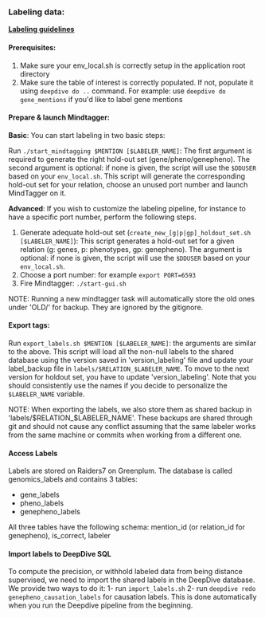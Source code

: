### Labeling data:

**[Labeling guidelines](https://docs.google.com/document/d/1z16_Rnmoi5iZ2A80zWxG8FpPVlaib6rM_kswL74HGQs/edit?usp=sharing)**

#### Prerequisites:
1. Make sure your env_local.sh is correctly setup in the application root directory
2. Make sure the table of interest is correctly populated. If not, populate it using `deepdive do ..` command. For example: use `deepdive do gene_mentions` if you'd like to label gene mentions

#### Prepare & launch Mindtagger:
**Basic**: You can start labeling in two basic steps:
	
Run `./start_mindtagging $MENTION [$LABELER_NAME]`: The first argument is required to generate the right hold-out set (gene/pheno/genepheno). The second argument is optional: if none is given, the script will use the `$DDUSER` based on your `env_local.sh`. This script will generate the corresponding hold-out set for your relation, choose an unused port number and launch MindTagger on it. 

**Advanced**: If you wish to customize the labeling pipeline, for instance to have a specific port number, perform the following steps.
	
1. Generate adequate hold-out set (`create_new_[g|p|gp]_holdout_set.sh [$LABELER_NAME]`): This script generates a hold-out set for a given relation (g: genes, p: phenotypes, gp: genepheno). The argument is optional: if none is given, the script will use the `$DDUSER` based on your `env_local.sh`.
2. Choose a port number: for example `export PORT=6593`
3. Fire Mindtagger: `./start-gui.sh`
	
NOTE: Running a new mindtagger task will automatically store the old ones under 'OLD/' for backup. They are ignored by the gitignore.

#### Export tags:
Run `export_labels.sh $MENTION [$LABELER_NAME]`: the arguments are similar to the above. This script will load all the non-null labels to the shared database using the version saved in 'version\_labeling' file and update your label\_backup file in `labels/$RELATION_$LABELER_NAME`. To move to the next version for holdout set, you have to update 'version\_labeling'.
Note that you should consistently use the names if you decide to personalize the `$LABELER_NAME` variable.

NOTE: When exporting the labels, we also store them as shared backup in 'labels/$RELATION_$LABELER_NAME'. These backups are shared through git and should not cause any conflict assuming that the same labeler works from the same machine or commits when working from a different one.

#### Access Labels
Labels are stored on Raiders7 on Greenplum. The database is called genomics_labels and contains 3 tables:
- gene_labels
- pheno_labels
- genepheno_labels

All three tables have the following schema:
mention_id (or relation_id for genepheno), is_correct, labeler

#### Import labels to DeepDive SQL
To compute the precision, or withhold labeled data from being distance supervised, we need to import the shared labels in the DeepDive database. We provide two ways to do it:
1- run `import_labels.sh`
2- run `deepdive redo genepheno_causation_labels` for causation labels. This is done automatically when you run the Deepdive pipeline from the beginning.

